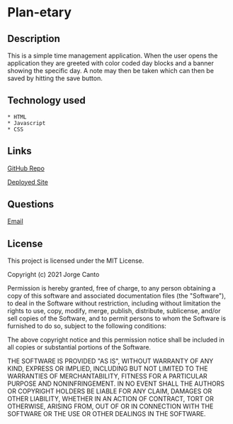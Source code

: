 # Plan-etary

## Description 
This is a simple time management application. When the user opens the application they are greeted with color coded day blocks and a banner showing the specific day. A note may then be taken which can then be saved by hitting the save button. 

## Technology used
    * HTML
    * Javascript
    * CSS

## Links
[GitHub Repo](https://github.com/jcant770/Plan-etary)

[Deployed Site](https://jcant770.github.io/Plan-etary/)

## Questions
[Email](cantoj515@gmail.com)


## License
This project is licensed under the MIT License.

Copyright (c) 2021 Jorge Canto

Permission is hereby granted, free of charge, to any person obtaining a copy of this software and associated documentation files (the "Software"), to deal in the Software without restriction, including without limitation the rights to use, copy, modify, merge, publish, distribute, sublicense, and/or sell copies of the Software, and to permit persons to whom the Software is furnished to do so, subject to the following conditions:

The above copyright notice and this permission notice shall be included in all copies or substantial portions of the Software.

THE SOFTWARE IS PROVIDED "AS IS", WITHOUT WARRANTY OF ANY KIND, EXPRESS OR IMPLIED, INCLUDING BUT NOT LIMITED TO THE WARRANTIES OF MERCHANTABILITY, FITNESS FOR A PARTICULAR PURPOSE AND NONINFRINGEMENT. IN NO EVENT SHALL THE AUTHORS OR COPYRIGHT HOLDERS BE LIABLE FOR ANY CLAIM, DAMAGES OR OTHER LIABILITY, WHETHER IN AN ACTION OF CONTRACT, TORT OR OTHERWISE, ARISING FROM, OUT OF OR IN CONNECTION WITH THE SOFTWARE OR THE USE OR OTHER DEALINGS IN THE SOFTWARE.